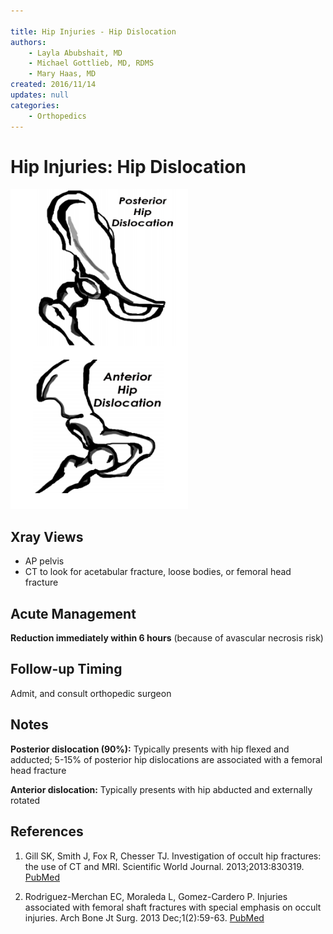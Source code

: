 ```yaml
---

title: Hip Injuries - Hip Dislocation
authors:
    - Layla Abubshait, MD
    - Michael Gottlieb, MD, RDMS
    - Mary Haas, MD
created: 2016/11/14
updates: null
categories:
    - Orthopedics
---
```


# Hip Injuries: Hip Dislocation

![](image-1.png)

## Xray Views

- AP pelvis
- CT to look for acetabular fracture, loose bodies, or femoral head fracture

## Acute Management

**Reduction immediately within 6 hours** (because of avascular necrosis risk)

## Follow-up Timing

Admit, and consult orthopedic surgeon

## Notes

**Posterior dislocation (90%):** Typically presents with hip flexed and adducted; 5-15% of posterior hip dislocations are associated with a femoral head fracture

**Anterior dislocation:** Typically presents with hip abducted and externally rotated

## References

1. Gill SK, Smith J, Fox R, Chesser TJ. Investigation of occult hip fractures: the use of CT and MRI. Scientific World Journal. 2013;2013:830319. [PubMed](https://www.ncbi.nlm.nih.gov/pubmed/?term=23476147)

2. Rodriguez-Merchan EC, Moraleda L, Gomez-Cardero P. Injuries associated with femoral shaft fractures with special emphasis on occult injuries. Arch Bone Jt Surg. 2013 Dec;1(2):59-63. [PubMed](https://www.ncbi.nlm.nih.gov/pubmed/?term=25207289)
